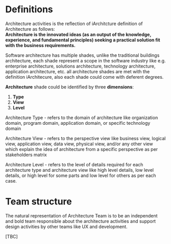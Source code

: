 # Definitions
Architecture activities is the reflection of iArchitcture definition of Architecture as follows:</br> 
**Architecture is the innovated ideas (as an output of the knowledge, experience, and fundamental principles) seeking a practical solution fit with the business requirements.**

Software architecture has multiple shades, unlike the traditional buildings architecture, each shade represent a scope in the software industry like e.g. enterprise architecture, solutions architecture, technology architecture, application architecture, etc. all architecture shades are met with the definition iArchitecure, also each shade could come with deferent degrees.

**Architecture** shade could be identified by three **dimensions**:
1. **Type**
2. **View**
3. **Level**

Architecture Type - refers to the domain of architecture like organization domain, program domain, application domain, or specific technology domain 

Architecture View - refers to the perspective view like business view, logical view, application view, data view, physical view, and/or any other view which explain the idea of architecture from a specific perspective as per stakeholders matrix

Architecture Level - refers to the level of details required for each architecture type and architecture view like high level details, low level details, or high level for some parts and low level for others as per each case.


# Team structure
The natural representation of Architecture Team is to be an independent and bold team responsible about the architecture activities and support design activities by other teams like UX and development.

[TBC]


